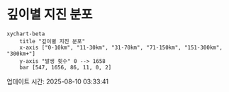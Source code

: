 # 깊이별 지진 분포

```mermaid
xychart-beta
    title "깊이별 지진 분포"
    x-axis ["0-10km", "11-30km", "31-70km", "71-150km", "151-300km", "300km+"]
    y-axis "발생 횟수" 0 --> 1658
    bar [547, 1656, 86, 11, 0, 2]
```

업데이트 시간: 2025-08-10 03:33:41
